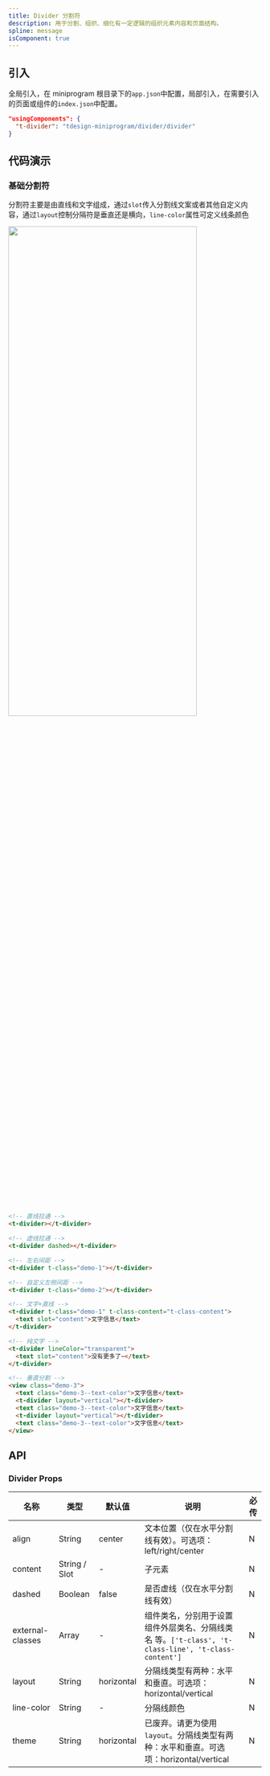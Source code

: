 ```yaml
---
title: Divider 分割符
description: 用于分割、组织、细化有一定逻辑的组织元素内容和页面结构。
spline: message
isComponent: true
---
```


## 引入

全局引入，在 miniprogram 根目录下的`app.json`中配置，局部引入，在需要引入的页面或组件的`index.json`中配置。

```json
"usingComponents": {
  "t-divider": "tdesign-miniprogram/divider/divider"
}
```

## 代码演示

### 基础分割符

分割符主要是由直线和文字组成，通过`slot`传入分割线文案或者其他自定义内容，通过`layout`控制分隔符是垂直还是横向，`line-color`属性可定义线条颜色

<img src="https://tdesign.gtimg.com/miniprogram/readme/divider.png" width="375px" height="50%">

```html
<!-- 直线拉通 -->
<t-divider></t-divider>

<!-- 虚线拉通 -->
<t-divider dashed></t-divider>

<!-- 左右间距 -->
<t-divider t-class="demo-1"></t-divider>

<!-- 自定义左侧间距 -->
<t-divider t-class="demo-2"></t-divider>

<!-- 文字+直线 -->
<t-divider t-class="demo-1" t-class-content="t-class-content">
  <text slot="content">文字信息</text>
</t-divider>

<!-- 纯文字 -->
<t-divider lineColor="transparent">
  <text slot="content">没有更多了~</text>
</t-divider>

<!-- 垂直分割 -->
<view class="demo-3">
  <text class="demo-3--text-color">文字信息</text>
  <t-divider layout="vertical"></t-divider>
  <text class="demo-3--text-color">文字信息</text>
  <t-divider layout="vertical"></t-divider>
  <text class="demo-3--text-color">文字信息</text>
</view>
```

## API

### Divider Props

| 名称             | 类型          | 默认值     | 说明                                                                                                 | 必传 |
| ---------------- | ------------- | ---------- | ---------------------------------------------------------------------------------------------------- | ---- |
| align            | String        | center     | 文本位置（仅在水平分割线有效）。可选项：left/right/center                                            | N    |
| content          | String / Slot | -          | 子元素                                                                                               | N    |
| dashed           | Boolean       | false      | 是否虚线（仅在水平分割线有效）                                                                       | N    |
| external-classes | Array         | -          | 组件类名，分别用于设置 组件外层类名、分隔线类名 等。`['t-class', 't-class-line', 't-class-content']` | N    |
| layout           | String        | horizontal | 分隔线类型有两种：水平和垂直。可选项：horizontal/vertical                                            | N    |
| line-color       | String        | -          | 分隔线颜色                                                                                           | N    |
| theme            | String        | horizontal | 已废弃。请更为使用 `layout`。分隔线类型有两种：水平和垂直。可选项：horizontal/vertical               | N    |
